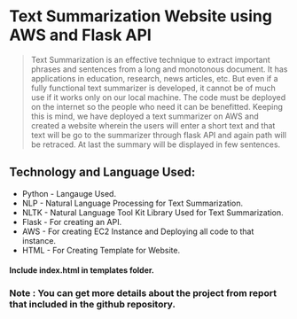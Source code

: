 # **Text Summarization Website using AWS and Flask API**

>Text Summarization is an effective technique to extract important phrases and sentences from a long and monotonous document. It has applications in education, research, news articles, etc. But even if a fully functional text summarizer is developed, it cannot be of much use if it works only on our local machine. The code must be deployed on the internet so the people who need it can be benefitted. Keeping this is mind, we have deployed a text summarizer on AWS and created a website wherein the users will enter a short text and that text will be go to the summarizer through flask API and again path will be retraced. At last the summary will be displayed in few sentences.

## Technology and Language Used:

- Python - Langauge Used.
- NLP - Natural Language Processing for Text Summarization.
- NLTK - Natural Language Tool Kit Library Used for Text Summarization.
- Flask - For creating an API.
- AWS - For creating EC2 Instance and Deploying all code to that instance.
- HTML - For Creating Template for Website.

#### Include **index.html** in templates folder. 
### **Note :** You can get more details about the project from report that included in the github repository. 







